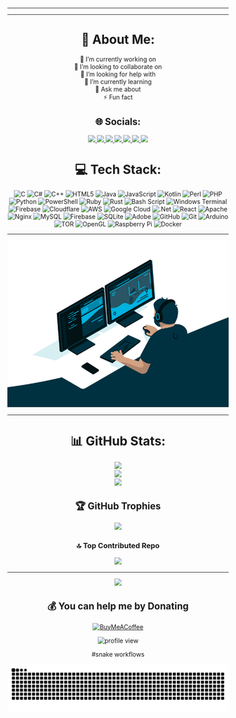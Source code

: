 <div align="center">

---





---
# 💫 About Me:
🔭 I’m currently working on<br>👯 I’m looking to collaborate on<br>🤝 I’m looking for help with<br>🌱 I’m currently learning<br>💬 Ask me about<br>⚡ Fun fact


## 🌐 Socials:
<p align="center">
  <a href="https://github.com/currentvai">
    <img src="https://img.shields.io/badge/GITHUB-000000?style=for-the-badge&logo=github&logoColor=00ffff" />
  </a>
  <a href="https://t.me/currentvai">
    <img src="https://img.shields.io/badge/TELEGRAM-000000?style=for-the-badge&logo=telegram&logoColor=00ffff" />
  </a>
  <a href="https://facebook.com/cv.hasan.3">
    <img src="https://img.shields.io/badge/FACEBOOK-000000?style=for-the-badge&logo=facebook&logoColor=00ffff" />
  </a>
  <a href="https://instagram.com/cybarhasan">
    <img src="https://img.shields.io/badge/INSTAGRAM-000000?style=for-the-badge&logo=instagram&logoColor=00ffff" />
  </a>
  <a href="https://pinterest.com/currentvai">
    <img src="https://img.shields.io/badge/PINTEREST-000000?style=for-the-badge&logo=pinterest&logoColor=00ffff" />
  </a>
  <a href="https://tiktok.com/@currentvai">
    <img src="https://img.shields.io/badge/TIKTOK-000000?style=for-the-badge&logo=tiktok&logoColor=00ffff" />
  </a>
  <a href="mailto:currentvai@gmail.com">
    <img src="https://img.shields.io/badge/EMAIL-000000?style=for-the-badge&logo=gmail&logoColor=00ffff" />
  </a>
</p>


# 💻 Tech Stack:
![C](https://img.shields.io/badge/c-%2300599C.svg?style=for-the-badge&logo=c&logoColor=white) ![C#](https://img.shields.io/badge/c%23-%23239120.svg?style=for-the-badge&logo=csharp&logoColor=white) ![C++](https://img.shields.io/badge/c++-%2300599C.svg?style=for-the-badge&logo=c%2B%2B&logoColor=white) ![HTML5](https://img.shields.io/badge/html5-%23E34F26.svg?style=for-the-badge&logo=html5&logoColor=white) ![Java](https://img.shields.io/badge/java-%23ED8B00.svg?style=for-the-badge&logo=openjdk&logoColor=white) ![JavaScript](https://img.shields.io/badge/javascript-%23323330.svg?style=for-the-badge&logo=javascript&logoColor=%23F7DF1E) ![Kotlin](https://img.shields.io/badge/kotlin-%237F52FF.svg?style=for-the-badge&logo=kotlin&logoColor=white) ![Perl](https://img.shields.io/badge/perl-%2339457E.svg?style=for-the-badge&logo=perl&logoColor=white) ![PHP](https://img.shields.io/badge/php-%23777BB4.svg?style=for-the-badge&logo=php&logoColor=white) ![Python](https://img.shields.io/badge/python-3670A0?style=for-the-badge&logo=python&logoColor=ffdd54) ![PowerShell](https://img.shields.io/badge/PowerShell-%235391FE.svg?style=for-the-badge&logo=powershell&logoColor=white) ![Ruby](https://img.shields.io/badge/ruby-%23CC342D.svg?style=for-the-badge&logo=ruby&logoColor=white) ![Rust](https://img.shields.io/badge/rust-%23000000.svg?style=for-the-badge&logo=rust&logoColor=white) ![Bash Script](https://img.shields.io/badge/bash_script-%23121011.svg?style=for-the-badge&logo=gnu-bash&logoColor=white) ![Windows Terminal](https://img.shields.io/badge/Windows%20Terminal-%234D4D4D.svg?style=for-the-badge&logo=windows-terminal&logoColor=white) ![Firebase](https://img.shields.io/badge/firebase-%23039BE5.svg?style=for-the-badge&logo=firebase) ![Cloudflare](https://img.shields.io/badge/Cloudflare-F38020?style=for-the-badge&logo=Cloudflare&logoColor=white) ![AWS](https://img.shields.io/badge/AWS-%23FF9900.svg?style=for-the-badge&logo=amazon-aws&logoColor=white) ![Google Cloud](https://img.shields.io/badge/GoogleCloud-%234285F4.svg?style=for-the-badge&logo=google-cloud&logoColor=white) ![.Net](https://img.shields.io/badge/.NET-5C2D91?style=for-the-badge&logo=.net&logoColor=white) ![React](https://img.shields.io/badge/react-%2320232a.svg?style=for-the-badge&logo=react&logoColor=%2361DAFB) ![Apache](https://img.shields.io/badge/apache-%23D42029.svg?style=for-the-badge&logo=apache&logoColor=white) ![Nginx](https://img.shields.io/badge/nginx-%23009639.svg?style=for-the-badge&logo=nginx&logoColor=white) ![MySQL](https://img.shields.io/badge/mysql-4479A1.svg?style=for-the-badge&logo=mysql&logoColor=white) ![Firebase](https://img.shields.io/badge/firebase-a08021?style=for-the-badge&logo=firebase&logoColor=ffcd34) ![SQLite](https://img.shields.io/badge/sqlite-%2307405e.svg?style=for-the-badge&logo=sqlite&logoColor=white) ![Adobe](https://img.shields.io/badge/adobe-%23FF0000.svg?style=for-the-badge&logo=adobe&logoColor=white) ![GitHub](https://img.shields.io/badge/github-%23121011.svg?style=for-the-badge&logo=github&logoColor=white) ![Git](https://img.shields.io/badge/git-%23F05033.svg?style=for-the-badge&logo=git&logoColor=white) ![Arduino](https://img.shields.io/badge/-Arduino-00979D?style=for-the-badge&logo=Arduino&logoColor=white) ![TOR](https://img.shields.io/badge/tor-%237E4798.svg?style=for-the-badge&logo=tor-project&logoColor=white) ![OpenGL](https://img.shields.io/badge/OpenGL-white?logo=OpenGL&style=for-the-badge) ![Raspberry Pi](https://img.shields.io/badge/-Raspberry_Pi-C51A4A?style=for-the-badge&logo=Raspberry-Pi) ![Docker](https://img.shields.io/badge/docker-%230db7ed.svg?style=for-the-badge&logo=docker&logoColor=white)

---
<p align="center">
  <img src="assets/currentvai/image/code.gif" alt="profile view" />
</p>

---


# 📊 GitHub Stats:
![](https://github-readme-stats.vercel.app/api?username=currentvai&theme=dark&hide_border=false&include_all_commits=false&count_private=false)<br/>
![](https://nirzak-streak-stats.vercel.app/?user=currentvai&theme=dark&hide_border=false)<br/>
![](https://github-readme-stats.vercel.app/api/top-langs/?username=currentvai&theme=dark&hide_border=false&include_all_commits=false&count_private=false&layout=compact)

## 🏆 GitHub Trophies
![](https://github-profile-trophy.vercel.app/?username=currentvai&theme=radical&no-frame=false&no-bg=true&margin-w=4)

### 🔝 Top Contributed Repo
![](https://github-contributor-stats.vercel.app/api?username=currentvai&limit=5&theme=dark&combine_all_yearly_contributions=true)

---
[![](https://visitcount.itsvg.in/api?id=currentvai&icon=0&color=0)](https://visitcount.itsvg.in)

  ## 💰 You can help me by Donating
  [![BuyMeACoffee](https://img.shields.io/badge/Buy%20Me%20a%20Coffee-ffdd00?style=for-the-badge&logo=buy-me-a-coffee&logoColor=black)](coff.ee/currentvai) 



<!-- #visitor animation -->

<p align="center">
  <img src="https://komarev.com/ghpvc/?username=currentvai&label=Profile%20Views&color=blue&style=flat" alt="profile view" />
</p>

#snake workflows

![snake gif](https://github.com/currentvai/currentvai/blob/output/github-snake.svg)


</div>
